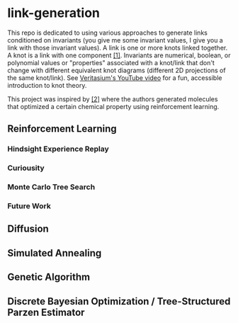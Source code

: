 # link-generation
This repo is dedicated to using various approaches to generate links conditioned on invariants (you give me some invariant values, I give you a link with those invariant values). A link is one or more knots linked together. A knot is a link with one component [\[1\]](https://en.wikipedia.org/wiki/Link_(knot_theory)). Invariants are numerical, boolean, or polynomial values or "properties" associated with a knot/link that don't change with different equivalent knot diagrams (different 2D projections of the same knot/link). See [Veritasium's YouTube video](https://youtu.be/8DBhTXM_Br4?si=3nWlkOe6v9e9OonI) for a fun, accessible introduction to knot theory. 

This project was inspired by [\[2\]](https://arxiv.org/abs/2012.11293) where the authors generated molecules that optimized a certain chemical property using reinforcement learning.  

## Reinforcement Learning
### Hindsight Experience Replay
### Curiousity
### Monte Carlo Tree Search
### Future Work

## Diffusion

## Simulated Annealing

## Genetic Algorithm

## Discrete Bayesian Optimization / Tree-Structured Parzen Estimator
